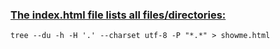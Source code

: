  ### [The index.html file lists all files/directories:](https://stackoverflow.com/a/46383157)

    tree --du -h -H '.' --charset utf-8 -P "*.*" > showme.html
